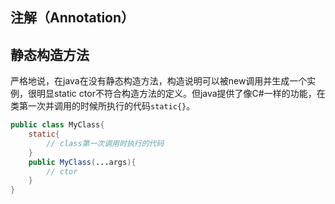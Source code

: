 ## 注解（Annotation）



## 静态构造方法

严格地说，在java在没有静态构造方法，构造说明可以被new调用并生成一个实例，很明显static ctor不符合构造方法的定义。但java提供了像C#一样的功能，在类第一次并调用的时候所执行的代码`static{}`。

``` java
public class MyClass{
    static{
        // class第一次调用时执行的代码
    }
    public MyClass(...args){
        // ctor
    }
}
```

